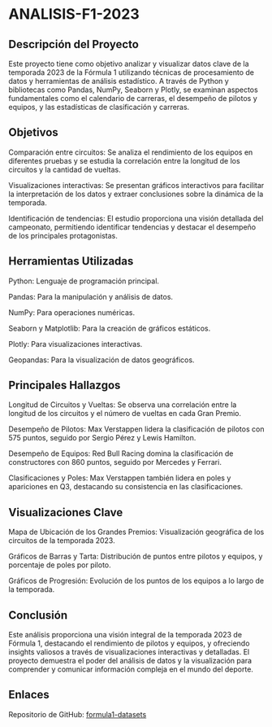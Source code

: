 # ANALISIS-F1-2023

## Descripción del Proyecto
Este proyecto tiene como objetivo analizar y visualizar datos clave de la temporada 2023 de la Fórmula 1 utilizando técnicas de procesamiento de datos y herramientas de análisis estadístico. A través de Python y bibliotecas como Pandas, NumPy, Seaborn y Plotly, se examinan aspectos fundamentales como el calendario de carreras, el desempeño de pilotos y equipos, y las estadísticas de clasificación y carreras.

## Objetivos
Comparación entre circuitos: Se analiza el rendimiento de los equipos en diferentes pruebas y se estudia la correlación entre la longitud de los circuitos y la cantidad de vueltas.

Visualizaciones interactivas: Se presentan gráficos interactivos para facilitar la interpretación de los datos y extraer conclusiones sobre la dinámica de la temporada.

Identificación de tendencias: El estudio proporciona una visión detallada del campeonato, permitiendo identificar tendencias y destacar el desempeño de los principales protagonistas.

## Herramientas Utilizadas
Python: Lenguaje de programación principal.

Pandas: Para la manipulación y análisis de datos.

NumPy: Para operaciones numéricas.

Seaborn y Matplotlib: Para la creación de gráficos estáticos.

Plotly: Para visualizaciones interactivas.

Geopandas: Para la visualización de datos geográficos.

## Principales Hallazgos
Longitud de Circuitos y Vueltas: Se observa una correlación entre la longitud de los circuitos y el número de vueltas en cada Gran Premio.

Desempeño de Pilotos: Max Verstappen lidera la clasificación de pilotos con 575 puntos, seguido por Sergio Pérez y Lewis Hamilton.

Desempeño de Equipos: Red Bull Racing domina la clasificación de constructores con 860 puntos, seguido por Mercedes y Ferrari.

Clasificaciones y Poles: Max Verstappen también lidera en poles y apariciones en Q3, destacando su consistencia en las clasificaciones.

## Visualizaciones Clave
Mapa de Ubicación de los Grandes Premios: Visualización geográfica de los circuitos de la temporada 2023.

Gráficos de Barras y Tarta: Distribución de puntos entre pilotos y equipos, y porcentaje de poles por piloto.

Gráficos de Progresión: Evolución de los puntos de los equipos a lo largo de la temporada.

## Conclusión
Este análisis proporciona una visión integral de la temporada 2023 de Fórmula 1, destacando el rendimiento de pilotos y equipos, y ofreciendo insights valiosos a través de visualizaciones interactivas y detalladas. El proyecto demuestra el poder del análisis de datos y la visualización para comprender y comunicar información compleja en el mundo del deporte.

## Enlaces
Repositorio de GitHub: [formula1-datasets](https://github.com/toUpperCase78/formula1-datasets)
